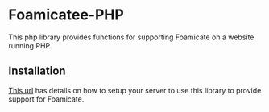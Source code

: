 Foamicatee-PHP
==============

This php library provides functions for supporting Foamicate on a
website running PHP.

Installation
------------

[This url](foamicate.com#server) has details on how to setup your server
to use this library to provide support for Foamicate.
